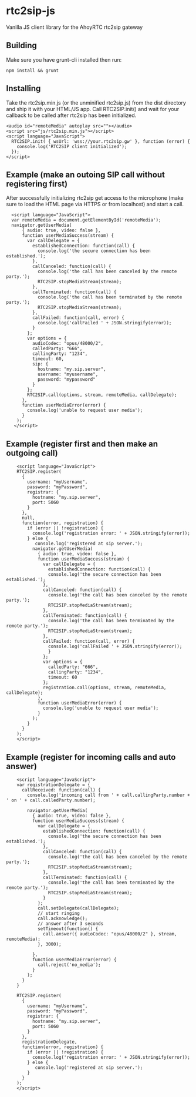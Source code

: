 # rtc2sip-js
Vanilla JS client library for the AhoyRTC rtc2sip gateway

## Building
Make sure you have grunt-cli installed then run:

    npm install && grunt

## Installing
Take the rtc2sip.min.js (or the unminified rtc2sip.js) from the dist directory and ship it with your HTML/JS app.
Call RTC2SIP.init() and wait for your callback to be called after rtc2sip has been initialized.

    <audio id="remoteMedia" autoplay src=""></audio>
    <script src="js/rtc2sip.min.js"></script>
    <script language="JavaScript">
      RTC2SIP.init( { wsUrl: 'wss://your.rtc2sip.gw' }, function (error) {
        console.log('RTC2SIP client initialized');
      });
    </script>

## Example (make an outoing SIP call without registering first)
After successfully initializing rtc2sip get access to the microphone (make sure to load the HTML page via HTTPS or from localhost) and start a call.

      <script language="JavaScript">
      var remoteMedia = document.getElementById('remoteMedia');
      navigator.getUserMedia(
          { audio: true, video: false },
          function userMediaSuccess(stream) {
            var callDelegate = {
              establishedConnection: function(call) {
                console.log('the secure connection has been established.');
              },
              callCanceled: function(call) {
                console.log('the call has been canceled by the remote party.');
                RTC2SIP.stopMediaStream(stream);
              },
              callTerminated: function(call) {
                console.log('the call has been terminated by the remote party.');
                RTC2SIP.stopMediaStream(stream);
              },
              callFailed: function(call, error) {
                console.log('callFailed ' + JSON.stringify(error));
              }
            };
            var options = {
              audioCodec: "opus/48000/2",
              calledParty: "666",
              callingParty: "1234",
              timeout: 60,
              sip: {
                hostname: "my.sip.server",
                username: "myusername",
                password: "mypassword"
              }
            };
            RTC2SIP.call(options, stream, remoteMedia, callDelegate);
          },
          function userMediaError(error) {
            console.log('unable to request user media');
          }
        );
       </script>

## Example (register first and then make an outgoing call)

        <script language="JavaScript">
        RTC2SIP.register(
          {
            username: "myUsername",
            password: "myPassword",
            registrar: {
              hostname: "my.sip.server",
              port: 5060
            }
          },
          null,
          function(error, registration) {
            if (error || !registration) {
              console.log('registration error: ' + JSON.stringify(error));
            } else {
               console.log('registered at sip server.');
              navigator.getUserMedia(
                { audio: true, video: false },
                function userMediaSuccess(stream) {
                  var callDelegate = {
                    establishedConnection: function(call) {
                    console.log('the secure connection has been established.');
                  },
                  callCanceled: function(call) {
                    console.log('the call has been canceled by the remote party.');
                    RTC2SIP.stopMediaStream(stream);
                  },
                  callTerminated: function(call) {
                    console.log('the call has been terminated by the remote party.');
                    RTC2SIP.stopMediaStream(stream);
                  },
                  callFailed: function(call, error) {
                    console.log('callFailed ' + JSON.stringify(error));
                    }
                  };
                  var options = {
                    calledParty: "666",
                    callingParty: "1234",
                    timeout: 60
                  };
                  registration.call(options, stream, remoteMedia, callDelegate);
                },
                function userMediaError(error) {
                  console.log('unable to request user media');
                }
              );
            }
          }
        );
        </script>


## Example (register for incoming calls and auto answer)

        <script language="JavaScript">
        var registrationDelegate = {
          callReceived: function(call) {
            console.log('incoming call from ' + call.callingParty.number + ' on ' + call.calledParty.number);

            navigator.getUserMedia(
              { audio: true, video: false },
              function userMediaSuccess(stream) {
                var callDelegate = {
                  establishedConnection: function(call) {
                    console.log('the secure connection has been established.');
                  },
                  callCanceled: function(call) {
                    console.log('the call has been canceled by the remote party.');
                    RTC2SIP.stopMediaStream(stream);
                  },
                  callTerminated: function(call) {
                    console.log('the call has been terminated by the remote party.');
                    RTC2SIP.stopMediaStream(stream);
                  }
                };
                call.setDelegate(callDelegate);
                // start ringing
                call.acknowledge();
                // answer after 3 seconds
                setTimeout(function() {
                  call.answer({ audioCodec: "opus/48000/2" }, stream, remoteMedia);
                }, 3000);

              },
              function userMediaError(error) {
                call.reject('no_media');
              }
            );
          }
        }

        RTC2SIP.register(
          {
            username: "myUsername",
            password: "myPassword",
            registrar: {
              hostname: "my.sip.server",
              port: 5060
            }
          },
          registrationDelegate,
          function(error, registration) {
            if (error || !registration) {
              console.log('registration error: ' + JSON.stringify(error));
            } else {
               console.log('registered at sip server.');
            }
          }
        );
        </script>

